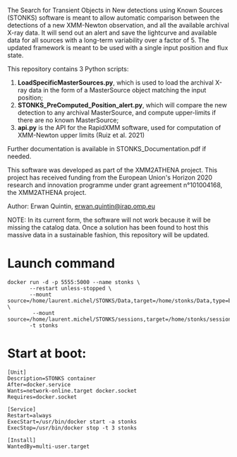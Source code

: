 The Search for Transient Objects in New detections using Known Sources (STONKS) software is meant to allow automatic
comparison between the detections of a new XMM-Newton observation, and all the available archival X-ray data. It will send
out an alert and save the lightcurve and available data for all sources with a long-term variability over a factor of 5.
The updated framework is meant to be used with a single input position and flux state.


This repository contains 3 Python scripts:
1. **LoadSpecificMasterSources.py**, which is used to load the archival X-ray data in the form of a MasterSource object matching the input position;
2. **STONKS_PreComputed_Position_alert.py**, which will compare the new detection to any archival MasterSource, and compute upper-limits if there are no known MasterSource;
3. **api.py** is the API for the RapidXMM software, used for computation of XMM-Newton upper limits (Ruiz et al. 2021)

Further documentation is available in STONKS_Documentation.pdf if needed.

This software was developed as part of the XMM2ATHENA project. This project has received funding from the European
Union's Horizon 2020 research and innovation programme under grant agreement n°101004168, the XMM2ATHENA project.

Author: Erwan Quintin, erwan.quintin@irap.omp.eu

NOTE: In its current form, the software will not work because it will be missing the catalog data. Once a solution has been found to host this massive data in a sustainable fashion, this repository will be updated.

# Launch command

```
docker run -d -p 5555:5000 --name stonks \
       --restart unless-stopped \
       --mount source=/home/laurent.michel/STONKS/Data,target=/home/stonks/Data,type=bind \
        --mount source=/home/laurent.michel/STONKS/sessions,target=/home/stonks/sessions,type=bind\
       -t stonks
```
# Start at boot:
```
[Unit]
Description=STONKS container
After=docker.service
Wants=network-online.target docker.socket
Requires=docker.socket

[Service]
Restart=always
ExecStart=/usr/bin/docker start -a stonks
ExecStop=/usr/bin/docker stop -t 3 stonks

[Install]
WantedBy=multi-user.target
```
